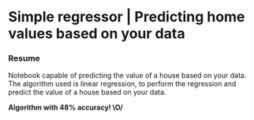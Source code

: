 <h1>Simple regressor | Predicting home values ​​based on your data</h1>

<h3>Resume</h3>
<p>
    Notebook capable of predicting the value of a house based on your data.
    The algorithm used is linear regression, to perform the regression and predict the value of a house based on your data.
</p>

<strong>
    Algorithm with 48% accuracy! \O/
</strong>
